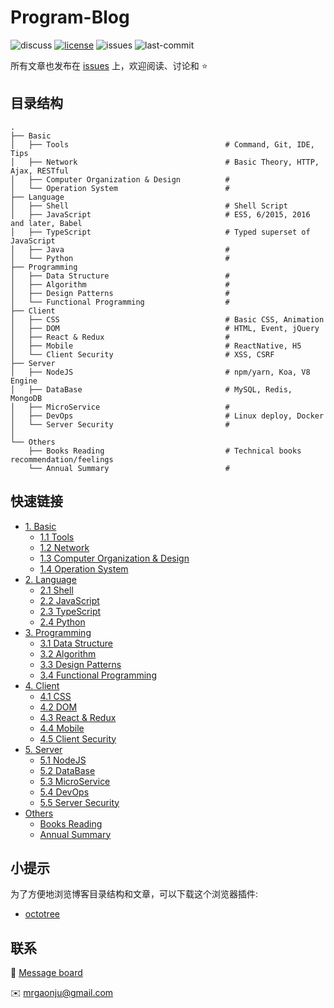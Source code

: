 # Program-Blog

![discuss][discuss-image] [![license][license-image]][license-url] ![issues][issues-image] ![last-commit][last-commit-image]

所有文章也发布在 [issues][issues-url] 上，欢迎阅读、讨论和 :star:

## 目录结构

```text
.
├── Basic
│   ├── Tools                                   # Command, Git, IDE, Tips
│   ├── Network                                 # Basic Theory, HTTP, Ajax, RESTful
│   ├── Computer Organization & Design          # 
│   └── Operation System                        # 
├── Language
│   ├── Shell                                   # Shell Script
│   ├── JavaScript                              # ES5, 6/2015, 2016 and later, Babel
│   ├── TypeScript                              # Typed superset of JavaScript
│   ├── Java                                    #
│   └── Python                                  # 
├── Programming
│   ├── Data Structure                          # 
│   ├── Algorithm                               # 
│   ├── Design Patterns                         # 
│   └── Functional Programming                  # 
├── Client
│   ├── CSS                                     # Basic CSS, Animation
│   ├── DOM                                     # HTML, Event, jQuery
│   ├── React & Redux                           # 
│   ├── Mobile                                  # ReactNative, H5
│   └── Client Security                         # XSS, CSRF
├── Server
│   ├── NodeJS                                  # npm/yarn, Koa, V8 Engine
│   ├── DataBase                                # MySQL, Redis, MongoDB
│   ├── MicroService                            # 
│   ├── DevOps                                  # Linux deploy, Docker
│   └── Server Security                         # 
│
└── Others
    ├── Books Reading                           # Technical books recommendation/feelings
    └── Annual Summary                          # 
```

## 快速链接

- [1. Basic](https://github.com/muwenzi/Program-Blog/blob/master/1.%20Basic/index.md)
  - [1.1 Tools]()
  - [1.2 Network]()
  - [1.3 Computer Organization & Design]()
  - [1.4 Operation System]()
- [2. Language](https://github.com/muwenzi/Program-Blog/blob/master/2.%20Language/index.md)
  - [2.1 Shell]()
  - [2.2 JavaScript]()
  - [2.3 TypeScript]()
  - [2.4 Python]()
- [3. Programming](https://github.com/muwenzi/Program-Blog/blob/master/3.%20Programming/index.md)
  - [3.1 Data Structure]()
  - [3.2 Algorithm]()
  - [3.3 Design Patterns]()
  - [3.4 Functional Programming]()
- [4. Client](https://github.com/muwenzi/Program-Blog/blob/master/4.%20Client/index.md)
  - [4.1 CSS]()
  - [4.2 DOM]()
  - [4.3 React & Redux]()
  - [4.4 Mobile]()
  - [4.5 Client Security]()
- [5. Server](https://github.com/muwenzi/Program-Blog/blob/master/5.%20Server/index.md)
  - [5.1 NodeJS]()
  - [5.2 DataBase]()
  - [5.3 MicroService]()
  - [5.4 DevOps]()
  - [5.5 Server Security]()
- [Others](https://github.com/muwenzi/Program-Blog/blob/master/6.%20Others/index.md)
  - [Books Reading]()
  - [Annual Summary]()

## 小提示

为了方便地浏览博客目录结构和文章，可以下载这个浏览器插件:

- [octotree][octotree-url]

## 联系

:busts_in_silhouette: [Message board][message-board-url]

:envelope: mrgaonju@gmail.com

[license-image]: https://img.shields.io/badge/license-CC%20BY--NC--SA-green.svg?style=flat-square
[discuss-image]: https://img.shields.io/badge/discuss-welcome-brightgreen.svg?style=flat-square
[issues-image]: https://img.shields.io/github/issues/muwenzi/program-blog.svg?style=flat-square
[last-commit-image]: https://img.shields.io/github/last-commit/muwenzi/program-blog.svg?style=flat-square

[license-url]: https://creativecommons.org/licenses/by-nc-sa/4.0/deed.zh
[english-url]: https://github.com/muwenzi/Program-Blog/tree/english
[issues-url]: https://github.com/muwenzi/Program-Blog/issues?q=is%3Aissue+is%3Aopen+label%3Azh-CN
[octotree-url]: https://github.com/buunguyen/octotree
[message-board-url]: https://github.com/muwenzi/Program-Blog/issues/91